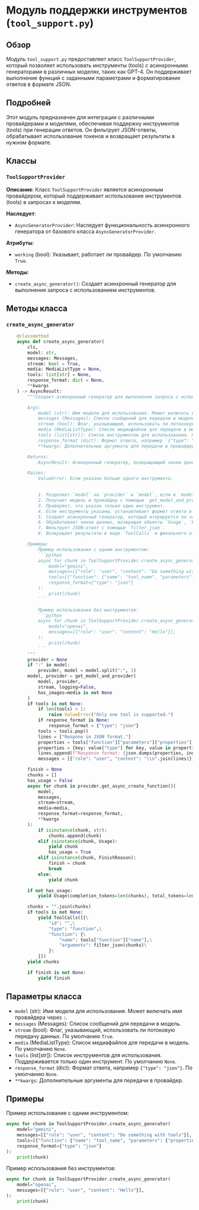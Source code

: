 # Модуль поддержки инструментов (`tool_support.py`)

## Обзор

Модуль `tool_support.py` предоставляет класс `ToolSupportProvider`, который позволяет использовать инструменты (tools) с асинхронными генераторами в различных моделях, таких как GPT-4. Он поддерживает выполнение функций с заданными параметрами и форматирование ответов в формате JSON.

## Подробней

Этот модуль предназначен для интеграции с различными провайдерами и моделями, обеспечивая поддержку инструментов (tools) при генерации ответов. Он фильтрует JSON-ответы, обрабатывает использование токенов и возвращает результаты в нужном формате.

## Классы

### `ToolSupportProvider`

**Описание**: Класс `ToolSupportProvider` является асинхронным провайдером, который поддерживает использование инструментов (tools) в запросах к моделям.

**Наследует**:
- `AsyncGeneratorProvider`: Наследует функциональность асинхронного генератора от базового класса `AsyncGeneratorProvider`.

**Атрибуты**:
- `working` (bool): Указывает, работает ли провайдер. По умолчанию `True`.

**Методы**:
- `create_async_generator()`: Создает асинхронный генератор для выполнения запроса с использованием инструментов.

## Методы класса

### `create_async_generator`

```python
    @classmethod
    async def create_async_generator(
        cls,
        model: str,
        messages: Messages,
        stream: bool = True,
        media: MediaListType = None,
        tools: list[str] = None,
        response_format: dict = None,
        **kwargs
    ) -> AsyncResult:
        """Создает асинхронный генератор для выполнения запроса с использованием инструментов.

        Args:
            model (str): Имя модели для использования. Может включать имя провайдера через `:`.
            messages (Messages): Список сообщений для передачи в модель.
            stream (bool): Флаг, указывающий, использовать ли потоковую передачу данных. По умолчанию `True`.
            media (MediaListType): Список медиафайлов для передачи в модель. По умолчанию `None`.
            tools (list[str]): Список инструментов для использования. Поддерживается только один инструмент. По умолчанию `None`.
            response_format (dict): Формат ответа, например `{"type": "json"}`. По умолчанию `None`.
            **kwargs: Дополнительные аргументы для передачи в провайдер.

        Returns:
            AsyncResult: Асинхронный генератор, возвращающий чанки данных, `Usage` и `ToolCalls`.

        Raises:
            ValueError: Если указано больше одного инструмента.

        
            1. Разделяет `model` на `provider` и `model`, если в `model` есть `:`.
            2. Получает модель и провайдер с помощью `get_model_and_provider`.
            3. Проверяет, что указан только один инструмент.
            4. Если инструменты указаны, устанавливает формат ответа в JSON и добавляет инструкции в сообщения.
            5. Создает асинхронный генератор, который итерируется по чанкам данных от провайдера.
            6. Обрабатывает чанки данных, возвращая объекты `Usage`, `FinishReason` и `ToolCalls`.
            7. Фильтрует JSON-ответ с помощью `filter_json`.
            8. Возвращает результаты в виде `ToolCalls` и финального ответа.

        Примеры:
            Пример использования с одним инструментом:
            ```python
            async for chunk in ToolSupportProvider.create_async_generator(
                model="gemini",
                messages=[{"role": "user", "content": "Do something with tools"}],
                tools=[{"function": {"name": "tool_name", "parameters": {"properties": {}}}}],
                response_format={"type": "json"}
            ):
                print(chunk)
            ```

            Пример использования без инструментов:
            ```python
            async for chunk in ToolSupportProvider.create_async_generator(
                model="openai",
                messages=[{"role": "user", "content": "Hello"}],
            ):
                print(chunk)
            ```
        """
        provider = None
        if ":" in model:
            provider, model = model.split(":", 1)
        model, provider = get_model_and_provider(
            model, provider,
            stream, logging=False,
            has_images=media is not None
        )
        if tools is not None:
            if len(tools) > 1:
                raise ValueError("Only one tool is supported.")
            if response_format is None:
                response_format = {"type": "json"}
            tools = tools.pop()
            lines = ["Respone in JSON format."]
            properties = tools["function"]["parameters"]["properties"]
            properties = {key: value["type"] for key, value in properties.items()}
            lines.append(f"Response format: {json.dumps(properties, indent=2)}")
            messages = [{"role": "user", "content": "\\n".join(lines)}] + messages

        finish = None
        chunks = []
        has_usage = False
        async for chunk in provider.get_async_create_function()(
            model,
            messages,
            stream=stream,
            media=media,
            response_format=response_format,
            **kwargs
        ):
            if isinstance(chunk, str):
                chunks.append(chunk)
            elif isinstance(chunk, Usage):
                yield chunk
                has_usage = True
            elif isinstance(chunk, FinishReason):
                finish = chunk
                break
            else:
                yield chunk

        if not has_usage:
            yield Usage(completion_tokens=len(chunks), total_tokens=len(chunks))

        chunks = "".join(chunks)
        if tools is not None:
            yield ToolCalls([{\
                "id": "",\
                "type": "function",\
                "function": {\
                    "name": tools["function"]["name"],\
                    "arguments": filter_json(chunks)\
                }\
            }])
        yield chunks

        if finish is not None:
            yield finish
```

## Параметры класса

- `model` (str): Имя модели для использования. Может включать имя провайдера через `:`.
- `messages` (Messages): Список сообщений для передачи в модель.
- `stream` (bool): Флаг, указывающий, использовать ли потоковую передачу данных. По умолчанию `True`.
- `media` (MediaListType): Список медиафайлов для передачи в модель. По умолчанию `None`.
- `tools` (list[str]): Список инструментов для использования. Поддерживается только один инструмент. По умолчанию `None`.
- `response_format` (dict): Формат ответа, например `{"type": "json"}`. По умолчанию `None`.
- `**kwargs`: Дополнительные аргументы для передачи в провайдер.

## Примеры

Пример использования с одним инструментом:

```python
async for chunk in ToolSupportProvider.create_async_generator(
    model="gemini",
    messages=[{"role": "user", "content": "Do something with tools"}],
    tools=[{"function": {"name": "tool_name", "parameters": {"properties": {}}}}],
    response_format={"type": "json"}
):
    print(chunk)
```

Пример использования без инструментов:

```python
async for chunk in ToolSupportProvider.create_async_generator(
    model="openai",
    messages=[{"role": "user", "content": "Hello"}],
):
    print(chunk)
```
